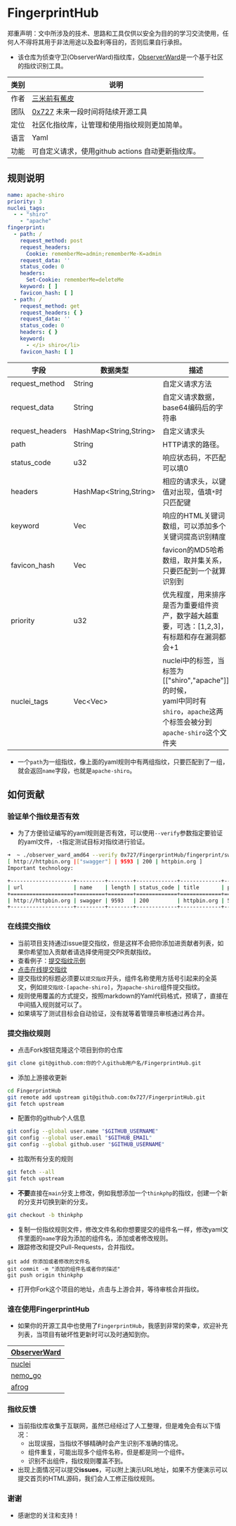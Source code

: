 # FingerprintHub

郑重声明：文中所涉及的技术、思路和工具仅供以安全为目的的学习交流使用，任何人不得将其用于非法用途以及盈利等目的，否则后果自行承担。

- 该仓库为侦查守卫(ObserverWard)指纹库，[ObserverWard](https://github.com/0x727/ObserverWard_0x727)是一个基于社区的指纹识别工具。

| 类别  | 说明                                              |
|-----|-------------------------------------------------|
| 作者  | [三米前有蕉皮](https://github.com/cn-kali-team)       |
| 团队  | [0x727](https://github.com/0x727) 未来一段时间将陆续开源工具 |
| 定位  | 社区化指纹库，让管理和使用指纹规则更加简单。                          |
| 语言  | Yaml                                            |
| 功能  | 可自定义请求，使用github actions 自动更新指纹库。                |

## 规则说明

```yaml
name: apache-shiro
priority: 3
nuclei_tags:
  - - "shiro"
    - "apache"
fingerprint:
  - path: /
    request_method: post
    request_headers:
      Cookie: rememberMe=admin;rememberMe-K=admin
    request_data: ''
    status_code: 0
    headers:
      Set-Cookie: rememberMe=deleteMe
    keyword: [ ]
    favicon_hash: [ ]
  - path: /
    request_method: get
    request_headers: { }
    request_data: ''
    status_code: 0
    headers: { }
    keyword:
      - </i> shiro</li>
    favicon_hash: [ ]
```

| 字段              | 数据类型                   | 描述                                                                                              |
|-----------------|------------------------|-------------------------------------------------------------------------------------------------|
| request_method  | String                 | 自定义请求方法                                                                                         |
| request_data    | String                 | 自定义请求数据，base64编码后的字符串                                                                           |
| request_headers | HashMap<String,String> | 自定义请求头                                                                                          |
| path            | String                 | HTTP请求的路径。                                                                                      |
| status_code     | u32                    | 响应状态码，不匹配可以填0                                                                                   |
| headers         | HashMap<String,String> | 相应的请求头，以键值对出现，值填`*`时只匹配键                                                                        |
| keyword         | Vec<String>            | 响应的HTML关键词数组，可以添加多个关键词提高识别精度                                                                    |
| favicon_hash    | Vec<String>            | favicon的MD5哈希数组，取并集关系，只要匹配到一个就算识别到                                                              |
| priority        | u32                    | 优先程度，用来排序是否为重要组件资产，数字越大越重要，可选：[1,2,3]，有标题和存在漏洞都会+1                                              |
| nuclei_tags     | Vec<Vec<String>>       | nuclei中的标签，当标签为[["shiro","apache"]]的时候，<br>yaml中同时有`shiro`，`apache`这两个标签会被分到`apache-shiro`这个文件夹 |

- 一个`path`为一组指纹，像上面的yaml规则中有两组指纹，只要匹配到了一组，就会返回`name`字段，也就是`apache-shiro`。

## 如何贡献

### 验证单个指纹是否有效

- 为了方便验证编写的yaml规则是否有效，可以使用`--verify`参数指定要验证的yaml文件，`-t`指定测试目标对指纹进行验证。

```bash
➜  ~ ./observer_ward_amd64 --verify 0x727/FingerprintHub/fingerprint/swagger.yaml -t http://httpbin.org
[ http://httpbin.org |["swagger"] | 9593 | 200 | httpbin.org ]
Important technology:

+--------------------+---------+--------+-------------+-------------+----------+
| url                | name    | length | status_code | title       | priority |
+====================+=========+========+=============+=============+==========+
| http://httpbin.org | swagger | 9593   | 200         | httpbin.org | 5        |
+--------------------+---------+--------+-------------+-------------+----------+
```

### 在线提交指纹

- 当前项目支持通过issue提交指纹，但是这样不会把你添加进贡献者列表，如果你希望加入贡献者请选择使用提交PR贡献指纹。
- 查看例子：[提交指纹示例](https://github.com/0x727/FingerprintHub/issues/13)
- [点击在线提交指纹](https://github.com/0x727/FingerprintHub/issues/new?assignees=cn-kali-team&labels=&template=SUBMIT_FINGERPRINT.yml&title=%E6%8F%90%E4%BA%A4%E6%8C%87%E7%BA%B9-%5B%E5%85%A8%E8%8B%B1%E6%96%87%E7%BB%84%E4%BB%B6%E5%90%8D%E7%A7%B0%5D)
- 提交指纹的标题必须要以`提交指纹`开头，组件名称使用方括号引起来的全英文，例如`提交指纹-[apache-shiro]`，为`apache-shiro`组件提交指纹。
- 规则使用覆盖的方式提交，按照markdown的Yaml代码格式，预填了，直接在中间插入规则就可以了。
- 如果填写了测试目标会自动验证，没有就等着管理员审核通过再合并。

### 提交指纹规则

- 点击Fork按钮克隆这个项目到你的仓库

```bash
git clone git@github.com:你的个人github用户名/FingerprintHub.git
```

- 添加上游接收更新

```bash
cd FingerprintHub
git remote add upstream git@github.com:0x727/FingerprintHub.git
git fetch upstream
```

- 配置你的github个人信息

```bash
git config --global user.name "$GITHUB_USERNAME"
git config --global user.email "$GITHUB_EMAIL"
git config --global github.user "$GITHUB_USERNAME"
```

- 拉取所有分支的规则

```bash
git fetch --all
git fetch upstream
```

- **不要**直接在`main`分支上修改，例如我想添加一个`thinkphp`的指纹，创建一个新的分支并切换到新的分支。

```bash
git checkout -b thinkphp
```

- 复制一份指纹规则文件，修改文件名和你想要提交的组件名一样，修改yaml文件里面的`name`字段为添加的组件名，添加或者修改规则。
- 跟踪修改和提交Pull-Requests，合并指纹。

```
git add 你添加或者修改的文件名
git commit -m "添加的组件名或者你的描述"
git push origin thinkphp
```

- 打开你Fork这个项目的地址，点击与上游合并，等待审核合并指纹。

### 谁在使用FingerprintHub

- 如果你的开源工具中也使用了`FingerprintHub`，我感到非常的荣幸，欢迎补充列表，当项目有破坏性更新时可以及时通知到你。

| [ObserverWard](https://github.com/0x727/ObserverWard) |
|-------------------------------------------------------|
| [nuclei](https://github.com/projectdiscovery/nuclei)  |
| [nemo_go](https://github.com/hanc00l/nemo_go)         |
| [afrog](https://github.com/zan8in/afrog)              |

### 指纹反馈

- 当前指纹库收集于互联网，虽然已经经过了人工整理，但是难免会有以下情况：
    - 出现误报，当指纹不够精确时会产生识别不准确的情况。
    - 组件重复，可能出现多个组件名称，但是都是同一个组件。
    - 识别不出组件，指纹规则覆盖不到。
- 出现上面情况可以提交**issues**，可以附上演示URL地址，如果不方便演示可以提交首页的HTML源码，我们会人工修正指纹规则。

### 谢谢

- 感谢您的关注和支持！
